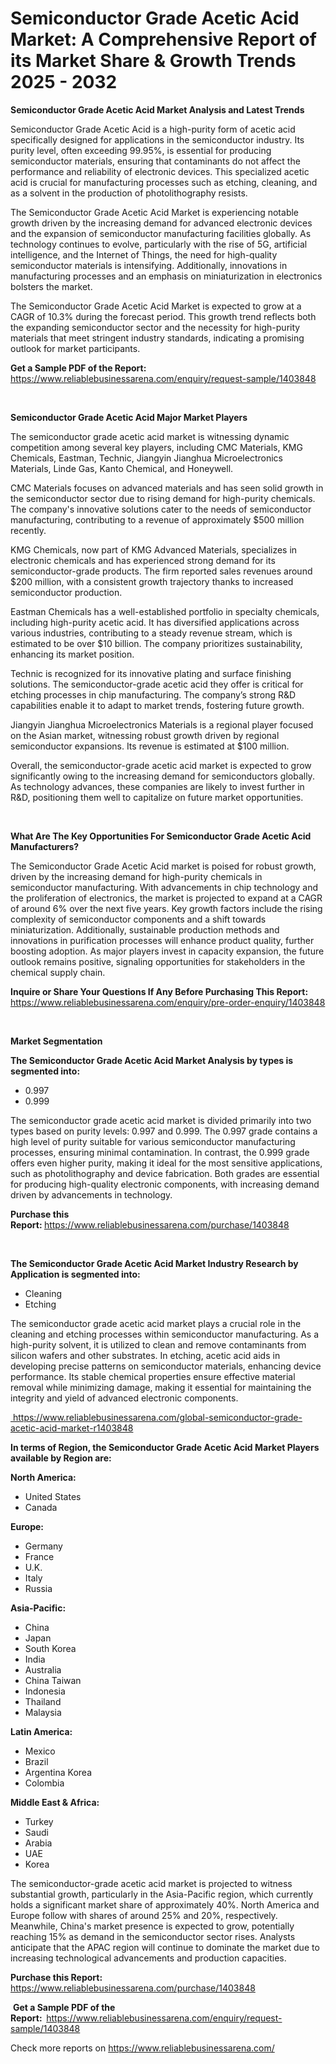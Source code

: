<p><h1>Semiconductor Grade Acetic Acid Market: A Comprehensive Report of its Market Share & Growth Trends 2025 - 2032</h1></p><p><strong>Semiconductor Grade Acetic Acid Market Analysis and Latest Trends</strong></p>
<p><p>Semiconductor Grade Acetic Acid is a high-purity form of acetic acid specifically designed for applications in the semiconductor industry. Its purity level, often exceeding 99.95%, is essential for producing semiconductor materials, ensuring that contaminants do not affect the performance and reliability of electronic devices. This specialized acetic acid is crucial for manufacturing processes such as etching, cleaning, and as a solvent in the production of photolithography resists.</p><p>The Semiconductor Grade Acetic Acid Market is experiencing notable growth driven by the increasing demand for advanced electronic devices and the expansion of semiconductor manufacturing facilities globally. As technology continues to evolve, particularly with the rise of 5G, artificial intelligence, and the Internet of Things, the need for high-quality semiconductor materials is intensifying. Additionally, innovations in manufacturing processes and an emphasis on miniaturization in electronics bolsters the market.</p><p>The Semiconductor Grade Acetic Acid Market is expected to grow at a CAGR of 10.3% during the forecast period. This growth trend reflects both the expanding semiconductor sector and the necessity for high-purity materials that meet stringent industry standards, indicating a promising outlook for market participants.</p></p>
<p><strong>Get a Sample PDF of the Report:&nbsp;</strong> <a href="https://www.reliablebusinessarena.com/enquiry/request-sample/1403848?utm_campaign=2515&utm_medium=2&utm_source=Github&utm_content=ia&utm_term=28032025&utm_id=semiconductor-grade-acetic-acid">https://www.reliablebusinessarena.com/enquiry/request-sample/1403848</a></p>
<p>&nbsp;</p>
<p><strong>Semiconductor Grade Acetic Acid Major Market Players</strong></p>
<p><p>The semiconductor grade acetic acid market is witnessing dynamic competition among several key players, including CMC Materials, KMG Chemicals, Eastman, Technic, Jiangyin Jianghua Microelectronics Materials, Linde Gas, Kanto Chemical, and Honeywell.</p><p>CMC Materials focuses on advanced materials and has seen solid growth in the semiconductor sector due to rising demand for high-purity chemicals. The company's innovative solutions cater to the needs of semiconductor manufacturing, contributing to a revenue of approximately $500 million recently.</p><p>KMG Chemicals, now part of KMG Advanced Materials, specializes in electronic chemicals and has experienced strong demand for its semiconductor-grade products. The firm reported sales revenues around $200 million, with a consistent growth trajectory thanks to increased semiconductor production.</p><p>Eastman Chemicals has a well-established portfolio in specialty chemicals, including high-purity acetic acid. It has diversified applications across various industries, contributing to a steady revenue stream, which is estimated to be over $10 billion. The company prioritizes sustainability, enhancing its market position.</p><p>Technic is recognized for its innovative plating and surface finishing solutions. The semiconductor-grade acetic acid they offer is critical for etching processes in chip manufacturing. The company’s strong R&D capabilities enable it to adapt to market trends, fostering future growth.</p><p>Jiangyin Jianghua Microelectronics Materials is a regional player focused on the Asian market, witnessing robust growth driven by regional semiconductor expansions. Its revenue is estimated at $100 million.</p><p>Overall, the semiconductor-grade acetic acid market is expected to grow significantly owing to the increasing demand for semiconductors globally. As technology advances, these companies are likely to invest further in R&D, positioning them well to capitalize on future market opportunities.</p></p>
<p>&nbsp;</p>
<p><strong>What Are The Key Opportunities For Semiconductor Grade Acetic Acid Manufacturers?</strong></p>
<p><p>The Semiconductor Grade Acetic Acid market is poised for robust growth, driven by the increasing demand for high-purity chemicals in semiconductor manufacturing. With advancements in chip technology and the proliferation of electronics, the market is projected to expand at a CAGR of around 6% over the next five years. Key growth factors include the rising complexity of semiconductor components and a shift towards miniaturization. Additionally, sustainable production methods and innovations in purification processes will enhance product quality, further boosting adoption. As major players invest in capacity expansion, the future outlook remains positive, signaling opportunities for stakeholders in the chemical supply chain.</p></p>
<p><strong>Inquire or Share Your Questions If Any Before Purchasing This Report:</strong> <a href="https://www.reliablebusinessarena.com/enquiry/pre-order-enquiry/1403848?utm_campaign=2515&utm_medium=2&utm_source=Github&utm_content=ia&utm_term=28032025&utm_id=semiconductor-grade-acetic-acid">https://www.reliablebusinessarena.com/enquiry/pre-order-enquiry/1403848</a></p>
<p>&nbsp;</p>
<p><strong>Market Segmentation</strong></p>
<p><strong>The Semiconductor Grade Acetic Acid Market Analysis by types is segmented into:</strong></p>
<p><ul><li>0.997</li><li>0.999</li></ul></p>
<p><p>The semiconductor grade acetic acid market is divided primarily into two types based on purity levels: 0.997 and 0.999. The 0.997 grade contains a high level of purity suitable for various semiconductor manufacturing processes, ensuring minimal contamination. In contrast, the 0.999 grade offers even higher purity, making it ideal for the most sensitive applications, such as photolithography and device fabrication. Both grades are essential for producing high-quality electronic components, with increasing demand driven by advancements in technology.</p></p>
<p><strong>Purchase this Report:&nbsp;</strong><a href="https://www.reliablebusinessarena.com/purchase/1403848?utm_campaign=2515&utm_medium=2&utm_source=Github&utm_content=ia&utm_term=28032025&utm_id=semiconductor-grade-acetic-acid">https://www.reliablebusinessarena.com/purchase/1403848</a></p>
<p>&nbsp;</p>
<p><strong>The Semiconductor Grade Acetic Acid Market Industry Research by Application is segmented into:</strong></p>
<p><ul><li>Cleaning</li><li>Etching</li></ul></p>
<p><p>The semiconductor grade acetic acid market plays a crucial role in the cleaning and etching processes within semiconductor manufacturing. As a high-purity solvent, it is utilized to clean and remove contaminants from silicon wafers and other substrates. In etching, acetic acid aids in developing precise patterns on semiconductor materials, enhancing device performance. Its stable chemical properties ensure effective material removal while minimizing damage, making it essential for maintaining the integrity and yield of advanced electronic components.</p></p>
<p><a href="https://www.reliablebusinessarena.com/global-semiconductor-grade-acetic-acid-market-r1403848?utm_campaign=2515&utm_medium=2&utm_source=Github&utm_content=ia&utm_term=28032025&utm_id=semiconductor-grade-acetic-acid">&nbsp;https://www.reliablebusinessarena.com/global-semiconductor-grade-acetic-acid-market-r1403848</a></p>
<p><strong>In terms of Region, the Semiconductor Grade Acetic Acid Market Players available by Region are:</strong></p>
<p>
    <p> <strong> North America: </strong>
        <ul>
            <li>United States</li>
            <li>Canada</li>
        </ul>
        </p> 
    <p> <strong> Europe: </strong>
        <ul>
            <li>Germany</li>
            <li>France</li>
            <li>U.K.</li>
            <li>Italy</li>
            <li>Russia</li>
        </ul>
        </p> 
    <p> <strong> Asia-Pacific: </strong>
        <ul>
            <li>China</li>
            <li>Japan</li>
            <li>South Korea</li>
            <li>India</li>
            <li>Australia</li>
            <li>China Taiwan</li>
            <li>Indonesia</li>
            <li>Thailand</li>
            <li>Malaysia</li>
        </ul>
        </p> 
    <p> <strong> Latin America: </strong>
        <ul>
            <li>Mexico</li>
            <li>Brazil</li>
            <li>Argentina Korea</li>
            <li>Colombia</li>
        </ul>
        </p> 
    <p> <strong> Middle East & Africa: </strong>
        <ul>
            <li>Turkey</li>
            <li>Saudi</li>
            <li>Arabia</li>
            <li>UAE</li>
            <li>Korea</li>
        </ul>
    </p>
    </p>
<p><p>The semiconductor-grade acetic acid market is projected to witness substantial growth, particularly in the Asia-Pacific region, which currently holds a significant market share of approximately 40%. North America and Europe follow with shares of around 25% and 20%, respectively. Meanwhile, China's market presence is expected to grow, potentially reaching 15% as demand in the semiconductor sector rises. Analysts anticipate that the APAC region will continue to dominate the market due to increasing technological advancements and production capacities.</p></p>
<p><strong>Purchase this Report: </strong><a href="https://www.reliablebusinessarena.com/purchase/1403848?utm_campaign=2515&utm_medium=2&utm_source=Github&utm_content=ia&utm_term=28032025&utm_id=semiconductor-grade-acetic-acid">https://www.reliablebusinessarena.com/purchase/1403848</a></p>
<p>&nbsp;<strong>Get a Sample PDF of the Report:&nbsp;&nbsp;</strong><a href="https://www.reliablebusinessarena.com/enquiry/request-sample/1403848?utm_campaign=2515&utm_medium=2&utm_source=Github&utm_content=ia&utm_term=28032025&utm_id=semiconductor-grade-acetic-acid">https://www.reliablebusinessarena.com/enquiry/request-sample/1403848</a></p>
<p><strong></strong></p>
<p>Check more reports on <a href="https://www.reliablebusinessarena.com/?utm_campaign=2515&utm_medium=2&utm_source=Github&utm_content=ia&utm_term=28032025&utm_id=semiconductor-grade-acetic-acid">https://www.reliablebusinessarena.com/</a></p>